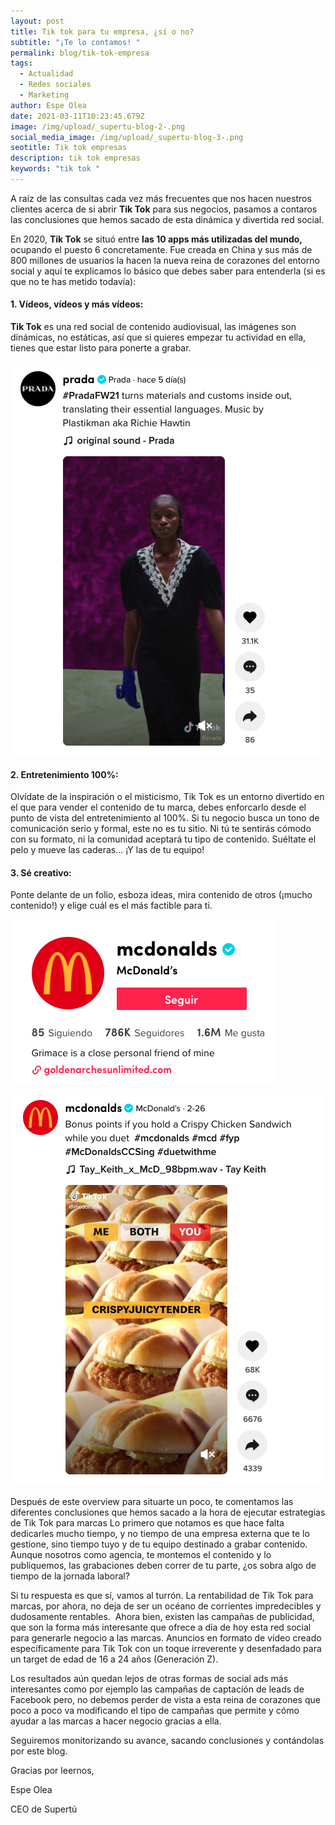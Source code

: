 ```yaml
---
layout: post
title: Tik tok para tu empresa, ¿sí o no?
subtitle: "¡Te lo contamos! "
permalink: blog/tik-tok-empresa
tags:
  - Actualidad
  - Redes sociales
  - Marketing
author: Espe Olea
date: 2021-03-11T10:23:45.679Z
image: /img/upload/_supertu-blog-2-.png
social_media_image: /img/upload/_supertu-blog-3-.png
seotitle: Tik tok empresas
description: tik tok empresas
keywords: "tik tok "
---
```

A raíz de las consultas cada vez más frecuentes que nos hacen nuestros clientes acerca de si abrir **Tik Tok** para sus negocios, pasamos a contaros las conclusiones que hemos sacado de esta dinámica y divertida red social.

En 2020, **Tik Tok** se situó entre **las 10 apps más utilizadas del mundo,** ocupando el puesto 6 concretamente. Fue creada en China y sus más de 800 millones de usuarios la hacen la nueva reina de corazones del entorno social y aquí te explicamos lo básico que debes saber para entenderla (si es que no te has metido todavía):

#### **1. Vídeos, vídeos y más vídeos:**

**Tik Tok** es una red social de contenido audiovisual, las imágenes son dinámicas, no estáticas, así que si quieres empezar tu actividad en ella, tienes que estar listo para ponerte a grabar.

[![](/img/upload/captura-de-pantalla-2021-03-08-a-las-12.15.18.png)](/img/upload/captura-de-pantalla-2021-03-08-a-las-12.15.18.png)

#### 2. Entretenimiento 100%:

Olvídate de la inspiración o el misticismo, Tik Tok es un entorno divertido en el que para vender el contenido de tu marca, debes enforcarlo desde el punto de vista del entretenimiento al 100%. Si tu negocio busca un tono de comunicación serio y formal, este no es tu sitio. Ni tú te sentirás cómodo con su formato, ni la comunidad aceptará tu tipo de contenido. Suéltate el pelo y mueve las caderas… ¡Y las de tu equipo! 

#### 3. Sé creativo:

Ponte delante de un folio, esboza ideas, mira contenido de otros (¡mucho contenido!) y elige cuál es el más factible para ti. 

[![](/img/upload/captura-de-pantalla-2021-03-08-a-las-12.20.17.png)](/img/upload/captura-de-pantalla-2021-03-08-a-las-12.20.17.png)

[![](/img/upload/captura-de-pantalla-2021-03-08-a-las-12.20.43.png)](/img/upload/captura-de-pantalla-2021-03-08-a-las-12.20.43.png)

Después de este overview para situarte un poco, te comentamos las diferentes conclusiones que hemos sacado a la hora de ejecutar estrategias de Tik Tok para marcas Lo primero que notamos es que hace falta dedicarles mucho tiempo, y no tiempo de una empresa externa que te lo gestione, sino tiempo tuyo y de tu equipo destinado a grabar contenido. Aunque nosotros como agencia, te montemos el contenido y lo publiquemos, las grabaciones deben correr de tu parte, ¿os sobra algo de tiempo de la jornada laboral?

Si tu respuesta es que sí, vamos al turrón. La rentabilidad de Tik Tok para marcas, por ahora, no deja de ser un océano de corrientes impredecibles y dudosamente rentables.  Ahora bien, existen las campañas de publicidad, que son la forma más interesante que ofrece a día de hoy esta red social para generarle negocio a las marcas. Anuncios en formato de vídeo creado específicamente para Tik Tok con un toque irreverente y desenfadado para un target de edad de 16 a 24 años (Generación Z). 

Los resultados aún quedan lejos de otras formas de social ads más interesantes como por ejemplo las campañas de captación de leads de Facebook pero, no debemos perder de vista a esta reina de corazones que poco a poco va modificando el tipo de campañas que permite y cómo ayudar a las marcas a hacer negocio gracias a ella. 

Seguiremos monitorizando su avance, sacando conclusiones y contándolas por este blog.

Gracias por leernos,



Espe Olea

CEO de Supertú